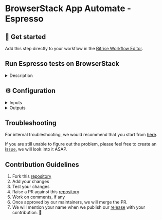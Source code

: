 # BrowserStack App Automate - Espresso

## 🧩 Get started

Add this step directly to your workflow in the [Bitrise Workflow Editor](https://devcenter.bitrise.io/en/steps-and-workflows/introduction-to-workflows.html).

## Run Espresso tests on BrowserStack

<details>
<summary>Description</summary>

Run your Espresso tests on BrowserStack App Automate. This step collects the built APK from `$BITRISE_APK_PATH` and test apk from `$BITRISE_TEST_APK_PATH` environment variables.

## Configure the Step

Complete the following steps to configure BrowserStack's step in your workflow:

1. Open the Workflow you want to use in the Workflow Editor.
​
2. Before adding this step, add the [Android Build for UI testing](https://www.bitrise.io/integrations/steps/android-build-for-ui-testing) Step to your Workflow & configure it.
​
4. Add the **BrowserStack App Automate - Espresso** step right after the **Android Build for UI testing** step.
​
5. Add your BrowserStack Username and Access Key in the **Authentication** step input.
​
6. For **App & Test Suite** step inputs, the **Android Build for UI Testing** step exports an APK and a test APK, and their paths get automatically set in the APK path and Test APK path input fields. If you are not using **Android Build for UI Testing** step, make sure the **App path** input points to the path of the APK or AAB file of your app and test suite.
​
7. Add one or more devices in the **Devices** step input.
​
8. Configure additional step inputs like **Debug logs** and **Test Configurations** and start your build.

</details>

## ⚙️ Configuration

<details>
<summary>Inputs</summary>

| Key | Description | Flags | Default |
| --- | --- | --- | --- |
| `app_apk_path` | Path of the app (.apk) file. | required | N/A |
| `testsuite_apk_path` | Path of the test suite (.apk) file . | required | N/A |
| `devices` | Name of one or more device-OS combination in new line. For example: <br /> `Samsung Galaxy S9 Plus-9.0` <br />`Google Pixel 3a-9.0` | required | N/A |
| `instrumentation_logs` | Generate instrumentation logs of the test session  |  | `true` |
| `network_logs` | Generate network logs of your Espresso test sessions to capture network traffic, latency, etc. |  | `false` |
| `device_logs` | Generate device logs (Android logcat) |  | `false` |
| `debug_screenshots` | Capture the screenshots of the test execution|  | `false` |
| `video_recording` | Record video of the test execution  |  | `true` |
| `project` | Project name of the tests |  |  |
| `project_notify_url` | A callback URL to enable BrowserStack notify about completion of build under a given project.   |  |  |
| `use_local` | Enable local testing to retrieve app data hosted on local/private servers  |  | `false` |
| `use_test_sharding` | Enable test sharding to split tests cases into different groups instead of running them sequentially. <br />Add the sharding value json here. Examples: **Input for auto strategy**: <br /> ```{"numberOfShards": 2}, "devices": ["Google Pixel 3-9.0"]``` <br /> **Input for package strategy**:```{"numberOfShards": 2, "mapping": [{"name": "Shard 1", "strategy": "package", "values": ["com.foo.login", "com.foo.logout"]}, {"name": "Shard 2", "strategy": "package", "values": ["com.foo.dashboard"]}]}```  **Input for class strategy**: ```{"numberOfShards": 2, "mapping": [{"name": "Shard 1", "strategy": "class", "values": ["com.foo.login.user", "com.foo.login.admin"]}, {"name": "Shard 2", "strategy": "class", "values": ["com.foo.logout.user"]}]}```|  |  |
| `clear_app_data` | Enable to clear app data after every test run|  | `false`  |
| `filter_test` | "Key-value pairs of filters to run tests from supported test filtering strategies: class, package, annotation, size <br /> Examples: **For class filtering strategy**: `class com.android.foo.ClassA, class com.android.foo.ClassB,class com.android.foo.ClassC` <br /> **For package filtering strategy**: `package com.android.foo` <br /> **For annotation filtering strategy**: `size small`,`size medium`,`size large`  |  |  |
| `use_single_runner_invocation` | Enable to run all tests in a single instrumentation process to reduce overall build time.  |  | `false`  |
| `use_mock_server` | Enable to mock a web server in your espresso tests to mock your API responses. Learn more. |  | `false` |
| `check_build_status` | Wait for BrowserStack to complete the execution and get the test results  |  | `true` |
| `api_params` |"New line separated variables, key and value seperated by `=` For example: `coverage=true` <br />`geoLocation=CN"` |  |  |

</details>

<details>
<summary>Outputs</summary>

| Environment Variable | Description |
| --- | --- |
| `$BROWSERSTACK_BUILD_URL` |BrowserStack Dashboard url for the executed build|
| `$BROWSERSTACK_BUILD_STATUS`| Status of the executed build. Check out the [test results guide](https://www.browserstack.com/docs/app-automate/espresso/view-test-results) to learn about available status  |

</details>

## Troubleshooting

For internal troubleshooting, we would recommend that you start from [here](https://devcenter.bitrise.io/en/builds/build-data-and-troubleshooting.html).

If you are still unable to figure out the problem, please feel free to create an [issue](https://github.com/browserstack/browserstack-bitrise-espresso-step/issues), we will look into it ASAP.

## Contribution Guidelines

1. Fork this [repository](https://github.com/browserstack/browserstack-bitrise-espresso-step)
2. Add your changes
3. Test your changes
4. Raise a PR against this [repository](https://github.com/browserstack/browserstack-bitrise-espresso-step)
5. Work on comments, if any
6. Once approved by our maintainers, we will merge the PR.
7. We will mention your name when we publish our [release](https://github.com/browserstack/browserstack-bitrise-espresso-step/releases) with your contribution. :slightly_smiling_face:

